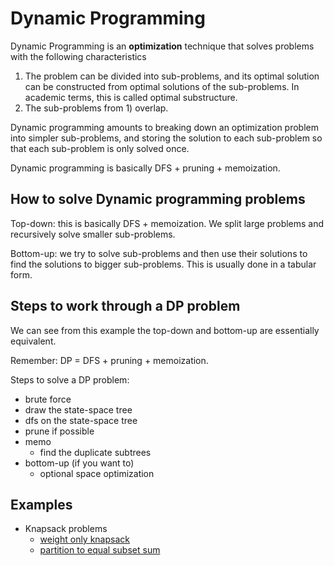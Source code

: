 # Dynamic Programming

Dynamic Programming is an **optimization** technique that solves problems with the following characteristics

1. The problem can be divided into sub-problems, and its optimal solution can be constructed from optimal solutions of
   the sub-problems. In academic terms, this is called optimal substructure.
2. The sub-problems from 1) overlap.

Dynamic programming amounts to breaking down an optimization problem into simpler sub-problems, and storing the solution
to each sub-problem so that each sub-problem is only solved once.

Dynamic programming is basically DFS + pruning + memoization.

## How to solve Dynamic programming problems

Top-down: this is basically DFS + memoization. We split large problems and recursively solve smaller sub-problems.

Bottom-up: we try to solve sub-problems and then use their solutions to find the solutions to bigger sub-problems. This
is usually done in a tabular form.

## Steps to work through a DP problem

We can see from this example the top-down and bottom-up are essentially equivalent.

Remember: DP = DFS + pruning + memoization.

Steps to solve a DP problem:

- brute force
- draw the state-space tree
- dfs on the state-space tree
- prune if possible
- memo
    - find the duplicate subtrees
- bottom-up (if you want to)
    - optional space optimization

## Examples

- Knapsack problems
  - [weight only knapsack](https://github.com/gautham18113/AlgorithmsJava/blob/df9f79a56f9a8eda25d97d75bdc4830872ac75e4/src/main/java/solver/impl/dp/KnapsackWeightOnlyBottomUpSolver.java#L18-L18)
  - [partition to equal subset sum]()